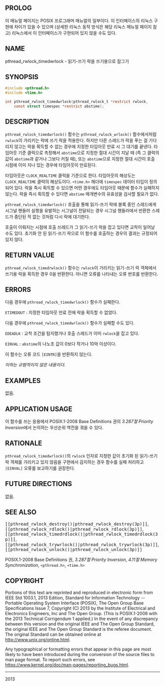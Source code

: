 ## PROLOG

이 매뉴얼 페이지는 POSIX 프로그래머 매뉴얼의 일부이다. 이 인터페이스의 리눅스 구현에 차이가 있을 수 있으며 (상세한 리눅스 동작 방식은 해당 리눅스 매뉴얼 페이지 참고) 리눅스에서 이 인터페이스가 구현되어 있지 않을 수도 있다.

## NAME

pthread_rwlock_timedwrlock - 읽기-쓰기 락을 쓰기용으로 잠그기

## SYNOPSIS

```c
#include <pthread.h>
#include <time.h>

int pthread_rwlock_timedwrlock(pthread_rwlock_t *restrict rwlock,
    const struct timespec *restrict abstime);
```

## DESCRIPTION

`pthread_rwlock_timedwrlock()` 함수는 `pthread_rwlock_wrlock()` 함수에서처럼 `rwlock`이 가리키는 락에 쓰기 락을 적용한다. 하지만 다른 스레드가 락을 푸는 걸 기다리지 않고는 락을 획득할 수 없는 경우에 지정한 타임아웃 만료 시 그 대기를 끝낸다. 타임아웃 기준 클럭으로 측정해서 `abstime`으로 지정한 절대 시간이 지날 때 (즉 그 클럭의 값이 `abstime`과 같거나 그보다 커질 때), 또는 `abstime`으로 지정한 절대 시간이 호출 시점에 이미 지나 있는 경우에 타임아웃이 만료된다.

타임아웃은 `CLOCK_REALTIME` 클럭을 기준으로 한다. 타임아웃의 해상도는 `CLOCK_REALTIME` 클럭의 해상도이다. `<time.h>` 헤더에 `timespec` 데이터 타입이 정의되어 있다. 락을 즉시 획득할 수 있으면 어떤 경우에도 타임아웃 때문에 함수가 실패하지 않는다. 락을 즉시 획득할 수 있다면 `abstime` 매개변수의 유효성을 검사할 필요가 없다.

`pthread_rwlock_timedwrlock()` 호출을 통해 읽기-쓰기 락에 블록 중인 스레드에게 시그널 핸들러 실행을 유발하는 시그널이 전달되는 경우 시그널 핸들러에서 반환한 스레드가 중단된 적 없는 것처럼 다시 락에 대기한다.

호출이 이뤄지는 시점에 호출 쓰레드가 그 읽기-쓰기 락을 잡고 있다면 교착이 일어날 수도 있다. 초기화 안 된 읽기-쓰기 락으로 이 함수를 호출하는 경우의 결과는 규정되어 있지 않다.

## RETURN VALUE

`pthread_rwlock_timedrwlock()` 함수는 `rwlock`이 가리키는 읽기-쓰기 락 객체에서 쓰기용 락을 획득한 경우 0을 반환한다. 아니면 오류를 나타내는 오류 번호를 반환한다.

## ERRORS

다음 경우에 `pthread_rwlock_timedwrlock()` 함수가 실패한다.

`ETIMEDOUT`
:   지정한 타임아웃 만료 전에 락을 획득할 수 없었다.

다음 경우에 `pthread_rwlock_timedwrlock()` 함수가 실패할 수도 있다.

`EDEADLK`
:   교착 조건을 탐지했거나 호출 스레드가 이미 `rwlock`을 잡고 있다.

`EINVAL`
:   `abstime`의 나노초 값이 0보다 작거나 10억 이상이다.

이 함수는 오류 코드 `[EINTR]`을 반환하지 않는다.

*이하는 규범적이지 않은 내용이다.*

## EXAMPLES

없음.

## APPLICATION USAGE

이 함수를 쓰는 응용에서 POSIX.1-2008 Base Definitions 권의 *3.287절 Priority Inversion*에서 논의하는 우선순위 역전을 겪을 수 있다.

## RATIONALE

`pthread_rwlock_timedwrlock()`의 `rwlock` 인자로 지정한 값이 초기화 된 읽기-쓰기 락 객체를 가리키고 있지 않음을 구현에서 감지하는 경우 함수를 실패 처리하고 `[EINVAL]` 오류를 보고하기를 권장한다.

## FUTURE DIRECTIONS

없음.

## SEE ALSO

<tt>[[pthread_rwlock_destroy()|pthread_rwlock_destroy(3p)]]</tt>, <tt>[[pthread_rwlock_rdlock()|pthread_rwlock_rdlock(3p)]]</tt>, <tt>[[pthread_rwlock_timedrdlock()|pthread_rwlock_timedrdlock(3p)]]</tt>, <tt>[[pthread_rwlock_trywrlock()|pthread_rwlock_trywrlock(3p)]]</tt>, <tt>[[pthread_rwlock_unlock()|pthread_rwlock_unlock(3p)]]</tt>

POSIX.1-2008 Base Definitions 권, *3.287절 Priority Inversion*, *4.11절 Memory Synchronization*, `<pthread.h>`, `<time.h>`

## COPYRIGHT

Portions of this text are reprinted and reproduced in electronic form from IEEE Std 1003.1, 2013 Edition, Standard for Information Technology -- Portable Operating System Interface (POSIX), The Open Group Base Specifications Issue 7, Copyright (C) 2013 by the Institute of Electrical and Electronics Engineers, Inc and The Open Group. (This is POSIX.1-2008 with the 2013 Technical Corrigendum 1 applied.) In the event of any discrepancy between this version and the original IEEE and The Open Group Standard, the original IEEE and The Open Group Standard is the referee document. The original Standard can be obtained online at <http://www.unix.org/online.html>.

Any typographical or formatting errors that appear in this page are most likely to have been introduced during the conversion of the source files to man page format. To report such errors, see <https://www.kernel.org/doc/man-pages/reporting_bugs.html>.

----

2013
